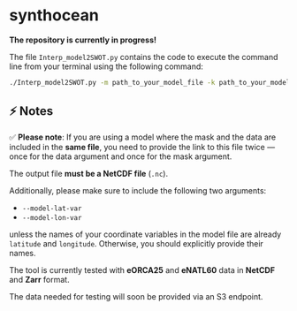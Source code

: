 # synthocean

**The repository is currently in progress!**  

The file `Interp_model2SWOT.py` contains the code to execute the command line from your terminal using the following command:

```bash
./Interp_model2SWOT.py -m path_to_your_model_file -k path_to_your_model_mask_file -s path_to_swot_data_file -o path_to_output_file -i scipy_interpolater --model-lat-var latitude_var_name --model-lon-var longitude_var_name
```

## ⚡ Notes

✅ <strong>Please note</strong>: If you are using a model where the mask and the data are included in the **same file**, you need to provide the link to this file twice — once for the data argument and once for the mask argument.

The output file **must be a NetCDF file** (`.nc`).

Additionally, please make sure to include the following two arguments:

- `--model-lat-var`
- `--model-lon-var`

unless the names of your coordinate variables in the model file are already `latitude` and `longitude`. Otherwise, you should explicitly provide their names.

The tool is currently tested with **eORCA25** and **eNATL60** data in **NetCDF** and **Zarr** format.


The data needed for testing will soon be provided via an S3 endpoint.

